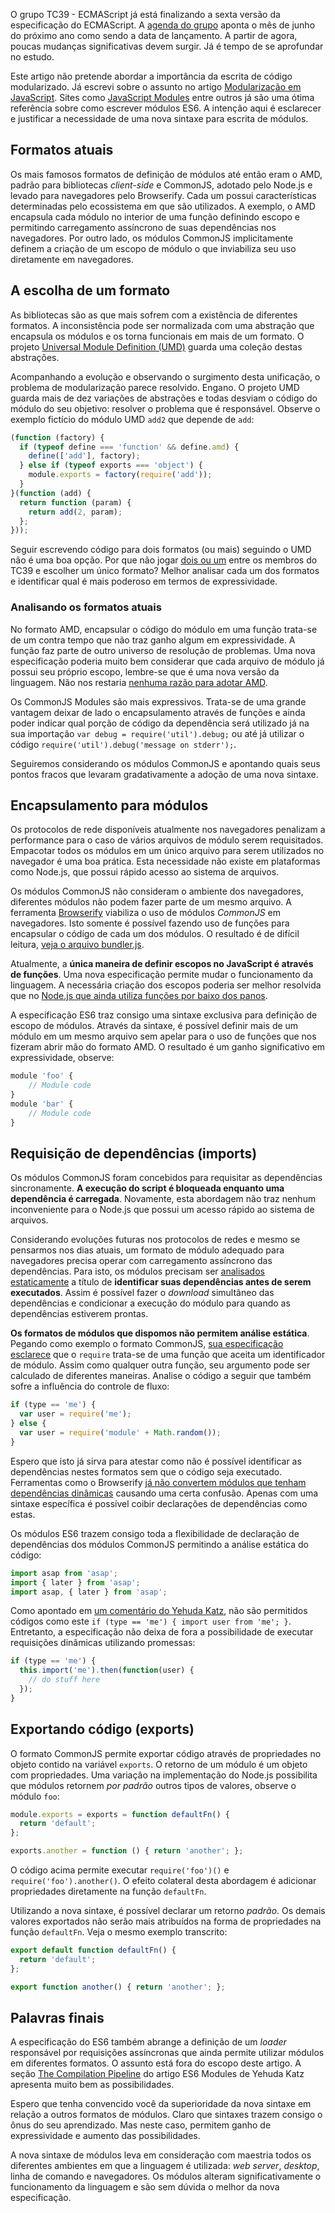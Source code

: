 <!--
layout: post
title: Uma nova sintaxe para módulos na ES6
date: 2014-07-11T07:18:47.847Z
comments: true
published: true
keywords: JavaScript, ES6, modules
description: Post about module syntax
categories: modules
authorName: Jean Carlo Emer
authorLink: http://twitter.com/jcemer
authorDescription: Internet craftsman, computer scientist and speaker. I am a full-stack web developer for some time and only write code that solves real problems.
authorPicture: https://avatars2.githubusercontent.com/u/353504?s=460
-->

O grupo TC39 - ECMAScript já está finalizando a sexta versão da especificação do ECMAScript. A [agenda do grupo](http://www.2ality.com/2014/06/es6-schedule.html) aponta o mês de junho do próximo ano como sendo a data de lançamento. A partir de agora, poucas mudanças significativas devem surgir. Já é tempo de se aprofundar no estudo.

Este artigo não pretende abordar a importância da escrita de código modularizado. Já escrevi sobre o assunto no artigo [Modularização em JavaScript](http://tableless.com.br/modularizacao-em-javascript). Sites como [JavaScript Modules](http://jsmodules.io) entre outros já são uma ótima referência sobre como escrever módulos ES6. A intenção aqui é esclarecer e justificar a necessidade de uma nova sintaxe para escrita de módulos.

## Formatos atuais

Os mais famosos formatos de definição de módulos até então eram o AMD, padrão para bibliotecas *client-side* e CommonJS, adotado pelo Node.js e levado para  navegadores pelo Browserify. Cada um  possui características determinadas pelo ecossistema em que são utilizados. A exemplo, o AMD encapsula cada módulo no interior de uma função definindo escopo e permitindo carregamento assíncrono de suas dependências nos navegadores. Por outro lado, os módulos CommonJS implicitamente definem a criação de um escopo de módulo o que inviabiliza seu uso diretamente em navegadores.

## A escolha de um formato

As bibliotecas são as que mais sofrem com a existência de diferentes formatos. A inconsistência pode ser normalizada com uma abstração que encapsula os módulos  e os torna funcionais em mais de um formato. O projeto [Universal Module Definition (UMD)](https://github.com/umdjs/umd) guarda uma coleção destas abstrações.

Acompanhando a evolução e observando o surgimento desta unificação, o problema de modularização parece resolvido. Engano. O projeto UMD guarda mais de dez variações de abstrações e todas desviam o código do módulo do seu objetivo: resolver o problema que é responsável. Observe o exemplo fictício do módulo UMD `add2` que depende de `add`:

```javascript
(function (factory) {
  if (typeof define === 'function' && define.amd) {
    define(['add'], factory);
  } else if (typeof exports === 'object') {
    module.exports = factory(require('add'));
  }
}(function (add) {
  return function (param) {
    return add(2, param);
  };
}));
```

Seguir escrevendo código para dois formatos (ou mais) seguindo o UMD não é uma boa opção. Por que não jogar [dois ou um](http://mapadobrincar.folha.com.br/brincadeiras/formulas-de-escolha/320-dois-ou-um) entre os membros do TC39 e escolher um único formato? Melhor analisar cada um dos formatos e identificar qual é mais poderoso em termos de expressividade.

### Analisando os formatos atuais

No formato AMD, encapsular o código do módulo em uma função trata-se de um contra tempo que não traz ganho algum em expressividade. A função faz parte de outro universo de resolução de problemas. Uma nova especificação poderia muito bem considerar que cada arquivo de módulo já possui seu próprio escopo, lembre-se que é uma nova versão da linguagem. Não nos restaria [nenhuma razão para adotar AMD](http://blog.millermedeiros.com/amd-is-better-for-the-web-than-commonjs-modules).

Os CommonJS Modules são mais expressivos. Trata-se de uma grande vantagem deixar de lado o encapsulamento através de funções e ainda poder indicar qual porção de código da dependência será utilizado já na sua importação `var debug = require('util').debug;` ou até já utilizar o código `require('util').debug('message on stderr');`.

Seguiremos considerando os módulos CommonJS e apontando quais seus pontos fracos que levaram gradativamente a adoção de uma nova sintaxe.

## Encapsulamento para módulos

Os protocolos de rede disponíveis atualmente nos navegadores penalizam a performance para o caso de vários arquivos de módulo serem requisitados. Empacotar todos os módulos em um único arquivo para serem utilizados no navegador é uma boa prática. Esta necessidade não existe em plataformas como Node.js, que possui rápido acesso ao sistema de arquivos.

Os módulos CommonJS não consideram o ambiente dos navegadores, diferentes módulos não podem fazer parte de um mesmo arquivo. A ferramenta [Browserify](http://browserify.org) viabiliza o uso de módulos *CommonJS* em navegadores. Isto somente é possível fazendo uso de funções para encapsular o código de cada um dos módulos. O resultado é de difícil leitura, [veja o arquivo bundler.js](https://gist.github.com/jcemer/b52db6503eebc42a414d).

Atualmente, a **única maneira de definir escopos no JavaScript é através de funções**. Uma nova especificação permite mudar o funcionamento da linguagem. A necessária criação dos escopos poderia ser melhor resolvida que no [Node.js que ainda utiliza funções por baixo dos panos](https://github.com/joyent/node/blob/b55c9d68aa713e75ff5077cd425cbaafde010b92/src/node.js#L788-L791).

A especificação ES6 traz consigo uma sintaxe exclusiva para definição de escopo de módulos. Através da sintaxe, é possível definir mais de um módulo em um mesmo arquivo sem apelar para o uso de funções que nos fizeram abrir mão do formato AMD. O resultado é um ganho significativo em expressividade, observe:

```javascript
module 'foo' {
    // Module code
}
module 'bar' {
    // Module code
}
```

## Requisição de dependências (imports)

Os módulos CommonJS foram concebidos para requisitar as dependências sincronamente. **A execução do script é bloqueada enquanto uma dependência é carregada**. Novamente, esta abordagem não traz nenhum inconveniente para o Node.js que possui um acesso rápido ao sistema de arquivos.

Considerando evoluções futuras nos protocolos de redes e mesmo se pensarmos nos dias atuais, um formato de módulo adequado para navegadores precisa operar com carregamento assíncrono das dependências. Para isto, os módulos precisam ser [analisados estaticamente](http://en.wikipedia.org/wiki/Static_program_analysis) a título de **identificar suas dependências antes de serem executados**. Assim é possível fazer o *download* simultâneo das dependências e condicionar a execução do módulo para quando as dependências estiverem prontas.

**Os formatos de módulos que dispomos não permitem análise estática**. Pegando como exemplo o formato CommonJS, [sua especificação esclarece](http://wiki.commonjs.org/wiki/Modules/1.0) que o `require` trata-se de uma função que aceita um identificador de módulo. Assim como qualquer outra função, seu argumento pode ser calculado de diferentes maneiras. Analise o código a seguir que também sofre a influência do controle de fluxo:

```javascript
if (type == 'me') {
  var user = require('me');
} else {
  var user = require('module' + Math.random());
}
```

Espero que isto já sirva para atestar como não é possível identificar as dependências nestes formatos sem que o código seja executado. Ferramentas como o Browserify [já não convertem módulos que tenham dependências dinâmicas](https://github.com/substack/node-browserify/issues/377) causando uma certa confusão. Apenas com uma sintaxe específica é possível coibir declarações de dependências como estas.

Os módulos ES6 trazem consigo toda a flexibilidade de declaração de dependências dos módulos CommonJS permitindo a análise estática do código:

```javascript
import asap from 'asap';
import { later } from 'asap';
import asap, { later } from 'asap';
```

Como apontado em [um comentário do Yehuda Katz](https://github.com/wycats/jsmodules/issues/8#issuecomment-47960446), não são permitidos códigos como este `if (type == 'me') { import user from 'me'; }`. Entretanto, a especificação não deixa de fora a possibilidade de executar requisições dinâmicas utilizando promessas:

```javascript
if (type == 'me') {
  this.import('me').then(function(user) {
    // do stuff here
  });
}
```

## Exportando código (exports)

O formato CommonJS permite exportar código através de propriedades no objeto contido na variável `exports`. O retorno de um módulo é um objeto com propriedades. Uma variação na implementação do Node.js possibilita que módulos retornem *por padrão* outros tipos de valores, observe o módulo `foo`:

```javascript
module.exports = exports = function defaultFn() {
  return 'default';
};

exports.another = function () { return 'another'; };
```

O código acima permite executar `require('foo')()` e `require('foo').another()`. O efeito colateral desta abordagem é adicionar propriedades diretamente na função `defaultFn`.

Utilizando a nova sintaxe, é possível declarar um retorno *padrão*. Os demais valores exportados não serão mais atribuídos na forma de propriedades na função `defaultFn`. Veja o mesmo exemplo transcrito:

```javascript
export default function defaultFn() {
  return 'default';
};

export function another() { return 'another'; };
```

## Palavras finais

A especificação do ES6 também abrange a definição de um *loader* responsável por requisições assíncronas que ainda permite utilizar módulos em diferentes formatos. O assunto está fora do escopo deste artigo. A seção [The Compilation Pipeline](https://gist.github.com/wycats/51c96e3adcdb3a68cbc3#the-compilation-pipeline) do artigo ES6 Modules de Yehuda Katz apresenta muito bem as possibilidades.

Espero que tenha convencido você da superioridade da nova sintaxe em relação a outros formatos de módulos. Claro que sintaxes trazem consigo o ônus do seu aprendizado. Mas neste caso, permitem ganho de expressividade e aumento das possibilidades.

A nova sintaxe de módulos leva em consideração com maestria todos os diferentes ambientes em que a linguagem é utilizada: *web server*, *desktop*, linha de comando e navegadores. Os módulos alteram significativamente o funcionamento da linguagem e são sem dúvida o melhor da nova especificação.
